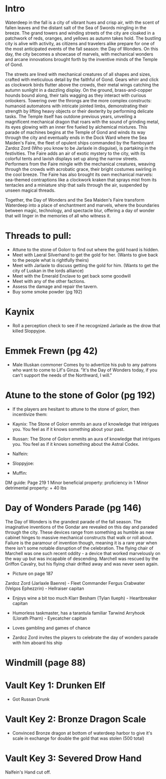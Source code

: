 # Intro
Waterdeep in the fall is a city of vibrant hues and crisp air, with the scent of fallen leaves and the distant salt of the Sea of Swords mingling in the breeze. The grand towers and winding streets of the city are cloaked in a patchwork of reds, oranges, and yellows as autumn takes hold. The bustling city is alive with activity, as citizens and travelers alike prepare for one of the most anticipated events of the fall season: the Day of Wonders. On this day, the city becomes a showcase of marvels, with mechanical wonders and arcane innovations brought forth by the inventive minds of the Temple of Gond.

The streets are lined with mechanical creatures of all shapes and sizes, crafted with meticulous detail by the faithful of Gond. Gears whirr and click as clockwork birds flutter above the crowds, their metal wings catching the autumn sunlight in a dazzling display. On the ground, brass-and-copper hounds bound along, their tails wagging as they interact with curious onlookers. Towering over the throngs are the more complex constructs: humanoid automatons with intricate jointed limbs, demonstrating their strength by lifting heavy objects or their dexterity by performing delicate tasks. The Temple itself has outdone previous years, unveiling a magnificent mechanical dragon that roars with the sound of grinding metal, its eyes glowing with an inner fire fueled by alchemical mixtures. This parade of machines begins at the Temple of Gond and winds its way through the city and eventually ends in the Dock Ward where the Sea Maiden's Faire, the fleet of opulent ships commanded by the flamboyant Zardoz Zord (Who you know to be Jarlaxle in disguise), is partaking in the festivities. The Faire adds an air of exotic mystery to the city, with its colorful tents and lavish displays set up along the narrow streets. Performers from the Faire mingle with the mechanical creatures, weaving through the crowds with acrobatic grace, their bright costumes swirling in the cool breeze. The Faire has also brought its own mechanical marvels: sea-themed contraptions like a clockwork kraken that sprays mist from its tentacles and a miniature ship that sails through the air, suspended by unseen magical threads.

Together, the Day of Wonders and the Sea Maiden's Faire transform Waterdeep into a place of enchantment and marvels, where the boundaries between magic, technology, and spectacle blur, offering a day of wonder that will linger in the memories of all who witness it.


# Threads to pull:
* Attune to the stone of Golorr to find out where the gold hoard is hidden.
* Meet with Laeral Silverhand to get the gold for her. (Wants to give back to the people what is rightfully theirs)
* Meet with Jarlaxle to discuss getting the gold for him. (Wants to get the city of Luskan in the lords alliance)
* Meet with the Emerald Enclave to get back some goodwill
* Meet with any of the other factions.
* Assess the damage and repair the tavern.
* Buy some smoke powder (pg 192)

# Kaynix
* Roll a perception check to see if he recognized Jarlaxle as the drow that killed Sloppyjoe.

# Emmek Frewn (pg 42)
* Male Illuskan commoner
Comes by to advertize his pub to any patrons who want to come to Lif's Ginza.
"It's the Day of Wonders today, if you can't support the needs of the Northward, I will."

# Atune to the stone of Golor (pg 192)
* If the players are hesitant to attune to the stone of golorr, then incentivize them:
* Kaynix:
The Stone of Golorr emmits an aura of knowledge that intrigues you. You feel as if it knows something about your past.
* Russan:
The Stone of Golorr emmits an aura of knowledge that intrigues you. You feel as if it knows something about the Astral Codex.
* Nalfein:

* Sloppyjoe:

* Muffin:

DM guide: Page 219
1 Minor beneficial property: proficiency in 
1 Minor detrimental property: + 40 lbs

# Day of Wonders Parade (pg 146)
The Day of Wonders is the grandest parade of the fall season. The imaginative inventions of the Gondar are revealed on this day and paraded through the city. These devices range from something as humble as new cabinet hinges to massive mechanical constructs that walk or roll about. Failure is the paramour of invention though, meaning it is a rare year when there isn't some notable disruption of the celebration. The flying chair of Marchell was one such recent oddity - a device that worked marvelously on the way up but was incapable of descending. Marchell was rescued by the Griffon Cavalry, but his flying chair drifted away and was never seen again.
* Picture on page 187

Zardoz Zord (Jarlaxle Baenre) - Fleet Commander
Fergus Crabwater (Velgos Ephezzrin) - Hellraiser capitan
* Enjoys wine a bit too much
Klarr Besham (Tylan Ilueph) - Heartbreaker capitan
* Humorless taskmaster, has a tarantula familiar
Tarwind Arryhook (Llorath Pharn) - Eyecatcher capitan
* Loves gambling and games of chance

* Zardoz Zord invites the players to celebrate the day of wonders parade with him aboard his ship

# Windmill (page 88)

# Vault Key 1: Drunken Elf
* Got Russan Drunk

# Vault Key 2: Bronze Dragon Scale
* Convinced Bronze dragon at bottom of waterdeep harbor to give it's scale in exchange for double the gold that was stolen (500 total)

# Vault Key 3: Severed Drow Hand
Nalfein's Hand cut off.